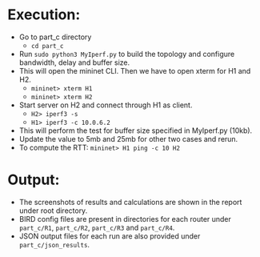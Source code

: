 # Execution:
- Go to part_c directory
  - `cd part_c`
- Run `sudo python3 MyIperf.py` to build the topology and configure bandwidth, delay and buffer size.
- This will open the mininet CLI. Then we have to open xterm for H1 and H2.
  - `mininet> xterm H1`
  - `mininet> xterm H2`
- Start server on H2 and connect through H1 as client.
  - `H2> iperf3 -s`
  - `H1> iperf3 -c 10.0.6.2`
- This will perform the test for buffer size specified in MyIperf.py (10kb). 
- Update the value to 5mb and 25mb for other two cases and rerun.
- To compute the RTT:
`mininet> H1 ping -c 10 H2`

# Output:
- The screenshots of results and calculations are shown in the report under root directory.
- BIRD config files are present in directories for each router under `part_c/R1`, `part_c/R2`, `part_c/R3` and `part_c/R4`.  
- JSON output files for each run are also provided under `part_c/json_results`.
